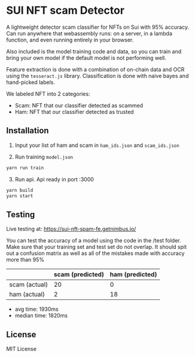 # SUI NFT scam Detector

A lightweight detector scam classifier for NFTs on Sui with 95% accuracy. Can run anywhere that webassembly runs: on a server, in a lambda function, and even running entirely in your browser.

Also included is the model training code and data, so you can train and bring your own model if the default model is not performing well.

Feature extraction is done with a combination of on-chain data and OCR using the `tesseract.js` library. Classification is done with naive bayes and hand-picked labels.

We labeled NFT into 2 categories:
- Scam: NFT that our classifier detected as scammed
- Ham: NFT that our classifier detected as trusted

## Installation

1. Input your list of ham and scam in `ham_ids.json` and `scam_ids.json`

2. Run training `model.json`

```bash
yarn run train
```

3. Run api. Api ready in port :3000

```bash
yarn build
yarn start
```

## Testing

Live testing at: https://sui-nft-spam-fe.getnimbus.io/

You can test the accuracy of a model using the code in the /test folder. Make sure that your training set and test set do not overlap. It should spit out a confusion matrix as well as all of the mistakes made with accuracy more than 95%

|                | scam (predicted) | ham (predicted) |
|----------------|------------------|-----------------|
| scam (actual)  | 20               | 0               |
| ham (actual)   | 2                | 18              |

* avg time: 1930ms
* median time: 1820ms

## License

MIT License
